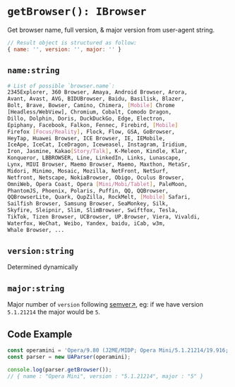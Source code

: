 # `getBrowser(): IBrowser`

Get browser name, full version, & major version from user-agent string.

```js
// Result object is structured as follow:
{ name: '', version: '', major: '' }
```

## `name:string`

```sh
# List of possible `browser.name`:
2345Explorer, 360 Browser, Amaya, Android Browser, Arora, 
Avant, Avast, AVG, BIDUBrowser, Baidu, Basilisk, Blazer, 
Bolt, Brave, Bowser, Camino, Chimera, [Mobile] Chrome 
[Headless/WebView], Chromium, Cobalt, Comodo Dragon, 
Dillo, Dolphin, Doris, DuckDuckGo, Edge, Electron, 
Epiphany, Facebook, Falkon, Fennec, Firebird, [Mobile] 
Firefox [Focus/Reality], Flock, Flow, GSA, GoBrowser, 
HeyTap, Huawei Browser, ICE Browser, IE, IEMobile, 
IceApe, IceCat, IceDragon, Iceweasel, Instagram, Iridium, 
Iron, Jasmine, Kakao[Story/Talk], K-Meleon, Kindle, Klar, 
Konqueror, LBBROWSER, Line, LinkedIn, Links, Lunascape, 
Lynx, MIUI Browser, Maemo Browser, Maemo, Maxthon, MetaSr,
Midori, Minimo, Mosaic, Mozilla, NetFront, NetSurf, 
Netfront, Netscape, NokiaBrowser, Obigo, Oculus Browser, 
OmniWeb, Opera Coast, Opera [Mini/Mobi/Tablet], PaleMoon, 
PhantomJS, Phoenix, Polaris, Puffin, QQ, QQBrowser, 
QQBrowserLite, Quark, QupZilla, RockMelt, [Mobile] Safari, 
Sailfish Browser, Samsung Browser, SeaMonkey, Silk, 
Skyfire, Sleipnir, Slim, SlimBrowser, Swiftfox, Tesla, 
TikTok, Tizen Browser, UCBrowser, UP.Browser, Viera, Vivaldi, 
Waterfox, WeChat, Weibo, Yandex, baidu, iCab, w3m, 
Whale Browser, ...
```

## `version:string`

Determined dynamically

## `major:string`

Major number of `version` following [semver↗](https://semver.org/), eg: if we have version `5.1.21214` the major would be `5`.


## Code Example

```js
const operamini = 'Opera/9.80 (J2ME/MIDP; Opera Mini/5.1.21214/19.916; U; en) Presto/2.5.25'
const parser = new UAParser(operamini);

console.log(parser.getBrowser());
// { name : "Opera Mini", version : "5.1.21214", major : "5" }
```